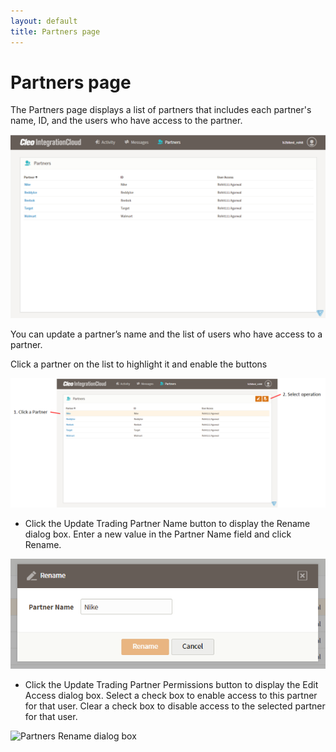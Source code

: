 ```yaml
---
layout: default
title: Partners page
---
```

# Partners page

The Partners page displays a list of partners that includes each partner's name, ID, and the users who have access to the partner.

![Partners Page](../images/PartnersPage1.png)

You can update a partner’s name and the list of users who have access to a partner.

Click a partner on the list to highlight it and enable the buttons

![Partners Page with partner selected](../images/PartnersPage2.png)

- Click the Update Trading Partner Name button to display the Rename dialog box. Enter a new value in the Partner Name field and click Rename.

![Partners Rename dialog box](../images/PartnersRenameDialog.png)

- Click the Update Trading Partner Permissions button to display the Edit Access dialog box.
Select a check box to enable access to this partner for that user. Clear a check box to disable access to the selected partner for that user.

![Partners Rename dialog box](../images/PartnersEditAccess.png)


